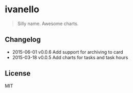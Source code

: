 # ivanello

> Silly name. Awesome charts.

## Changelog

- 2015-06-01 v0.0.6 Add support for archiving to card
- 2015-03-18 v0.0.5 Add charts for tasks and task hours

## License

MIT
